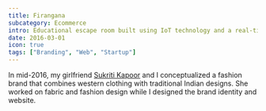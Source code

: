 ```yaml
---
title: Firangana
subcategory: Ecommerce
intro: Educational escape room built using IoT technology and a real-time database with IBM for a module project in April 2018.
date: 2016-03-01
icon: true
tags: ["Branding", "Web", "Startup"]
---
```


In mid-2016, my girlfriend <a href="https://sukritikapoor.com">Sukriti Kapoor</a> and I conceptualized a fashion brand that combines western clothing with traditional Indian designs. She worked on fabric and fashion design while I designed the brand identity and website.

<div class="two-images">
	<div><img alt="" src="/firangana/photo.png"></div>
	<div><img alt="" src="/firangana/tw.png"></div>
</div>
<div class="two-images">
	<div><img alt="" src="/firangana/insta.png"></div>
	<div><img alt="" src="/firangana/coupon.png"></div>
</div>
<div class="three-images">
	<div><img alt="" src="/firangana/1.png"></div>
	<div><img alt="" src="/firangana/2.png"></div>
	<div><img alt="" src="/firangana/3.png"></div>
</div>